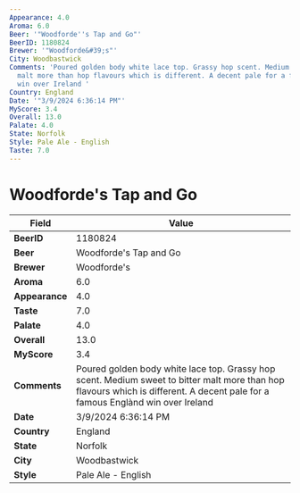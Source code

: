 ```yaml
---
Appearance: 4.0
Aroma: 6.0
Beer: '"Woodforde''s Tap and Go"'
BeerID: 1180824
Brewer: '"Woodforde&#39;s"'
City: Woodbastwick
Comments: 'Poured golden body white lace top. Grassy hop scent. Medium sweet to bitter
  malt more than hop flavours which is different. A decent pale for a famous Englànd
  win over Ireland '
Country: England
Date: '"3/9/2024 6:36:14 PM"'
MyScore: 3.4
Overall: 13.0
Palate: 4.0
State: Norfolk
Style: Pale Ale - English
Taste: 7.0
---
```


# Woodforde's Tap and Go

| Field         | Value |
|---------------|-------|
| **BeerID** | 1180824 |
| **Beer** | Woodforde's Tap and Go |
| **Brewer** | Woodforde&#39;s |
| **Aroma** | 6.0 |
| **Appearance** | 4.0 |
| **Taste** | 7.0 |
| **Palate** | 4.0 |
| **Overall** | 13.0 |
| **MyScore** | 3.4 |
| **Comments** | Poured golden body white lace top. Grassy hop scent. Medium sweet to bitter malt more than hop flavours which is different. A decent pale for a famous Englànd win over Ireland  |
| **Date** | 3/9/2024 6:36:14 PM |
| **Country** | England |
| **State** | Norfolk |
| **City** | Woodbastwick |
| **Style** | Pale Ale - English |
